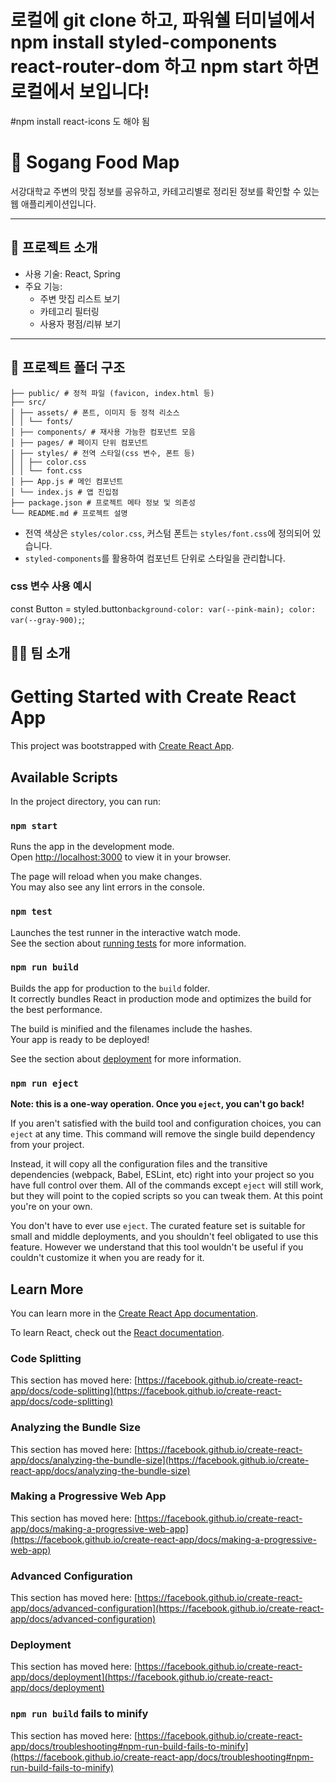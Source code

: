 # 로컬에 git clone 하고, 파워쉘 터미널에서 npm install styled-components react-router-dom 하고 npm start 하면 로컬에서 보입니다!
#npm install react-icons 도 해야 됨

# 🥘 Sogang Food Map

서강대학교 주변의 맛집 정보를 공유하고, 카테고리별로 정리된 정보를 확인할 수 있는 웹 애플리케이션입니다.

---

## 🚀 프로젝트 소개

- 사용 기술: React, Spring
- 주요 기능:
  - 주변 맛집 리스트 보기
  - 카테고리 필터링
  - 사용자 평점/리뷰 보기

---

## 📁 프로젝트 폴더 구조

```
├── public/ # 정적 파일 (favicon, index.html 등)
├── src/ 
│ ├── assets/ # 폰트, 이미지 등 정적 리소스 
│ │ └── fonts/ 
│ ├── components/ # 재사용 가능한 컴포넌트 모음
│ ├── pages/ # 페이지 단위 컴포넌트
│ ├── styles/ # 전역 스타일(css 변수, 폰트 등)
│ │ ├── color.css 
│ │ └── font.css
│ ├── App.js # 메인 컴포넌트
│ └── index.js # 앱 진입점
├── package.json # 프로젝트 메타 정보 및 의존성
└── README.md # 프로젝트 설명

```

- 전역 색상은 `styles/color.css`, 커스텀 폰트는 `styles/font.css`에 정의되어 있습니다.
- `styled-components`를 활용하여 컴포넌트 단위로 스타일을 관리합니다.

### css 변수 사용 예시
const Button = styled.button`
  background-color: var(--pink-main);
  color: var(--gray-900);
`;


## 🙋‍♀️ 팀 소개

# Getting Started with Create React App

This project was bootstrapped with [Create React App](https://github.com/facebook/create-react-app).

## Available Scripts

In the project directory, you can run:

### `npm start`

Runs the app in the development mode.\
Open [http://localhost:3000](http://localhost:3000) to view it in your browser.

The page will reload when you make changes.\
You may also see any lint errors in the console.

### `npm test`

Launches the test runner in the interactive watch mode.\
See the section about [running tests](https://facebook.github.io/create-react-app/docs/running-tests) for more information.

### `npm run build`

Builds the app for production to the `build` folder.\
It correctly bundles React in production mode and optimizes the build for the best performance.

The build is minified and the filenames include the hashes.\
Your app is ready to be deployed!

See the section about [deployment](https://facebook.github.io/create-react-app/docs/deployment) for more information.

### `npm run eject`

**Note: this is a one-way operation. Once you `eject`, you can't go back!**

If you aren't satisfied with the build tool and configuration choices, you can `eject` at any time. This command will remove the single build dependency from your project.

Instead, it will copy all the configuration files and the transitive dependencies (webpack, Babel, ESLint, etc) right into your project so you have full control over them. All of the commands except `eject` will still work, but they will point to the copied scripts so you can tweak them. At this point you're on your own.

You don't have to ever use `eject`. The curated feature set is suitable for small and middle deployments, and you shouldn't feel obligated to use this feature. However we understand that this tool wouldn't be useful if you couldn't customize it when you are ready for it.

## Learn More

You can learn more in the [Create React App documentation](https://facebook.github.io/create-react-app/docs/getting-started).

To learn React, check out the [React documentation](https://reactjs.org/).

### Code Splitting

This section has moved here: [https://facebook.github.io/create-react-app/docs/code-splitting](https://facebook.github.io/create-react-app/docs/code-splitting)

### Analyzing the Bundle Size

This section has moved here: [https://facebook.github.io/create-react-app/docs/analyzing-the-bundle-size](https://facebook.github.io/create-react-app/docs/analyzing-the-bundle-size)

### Making a Progressive Web App

This section has moved here: [https://facebook.github.io/create-react-app/docs/making-a-progressive-web-app](https://facebook.github.io/create-react-app/docs/making-a-progressive-web-app)

### Advanced Configuration

This section has moved here: [https://facebook.github.io/create-react-app/docs/advanced-configuration](https://facebook.github.io/create-react-app/docs/advanced-configuration)

### Deployment

This section has moved here: [https://facebook.github.io/create-react-app/docs/deployment](https://facebook.github.io/create-react-app/docs/deployment)

### `npm run build` fails to minify

This section has moved here: [https://facebook.github.io/create-react-app/docs/troubleshooting#npm-run-build-fails-to-minify](https://facebook.github.io/create-react-app/docs/troubleshooting#npm-run-build-fails-to-minify)

